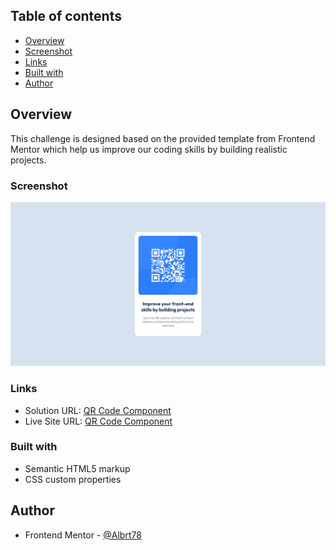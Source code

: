 ## Table of contents

-   [Overview](#overview)
-   [Screenshot](#screenshot)
-   [Links](#links)
-   [Built with](#built-with)
-   [Author](#author)

## Overview

This challenge is designed based on the provided template from Frontend Mentor which help us improve our coding skills by building realistic projects.

### Screenshot

![](./QR_code_component_screenshot.png)

### Links

-   Solution URL: [QR Code Component](https://github.com/Albrt78/qrcodecomponent.github.io/tree/main)
-   Live Site URL: [QR Code Component](https://albrt78.github.io/qrcodecomponent.github.io/)

### Built with

-   Semantic HTML5 markup
-   CSS custom properties

## Author

-   Frontend Mentor - [@Albrt78](https://www.frontendmentor.io/profile/Albrt78)
